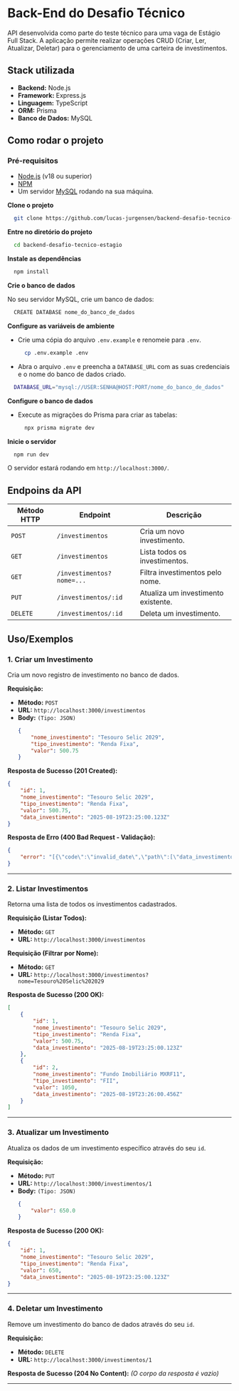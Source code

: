 # Back-End do Desafio Técnico

API desenvolvida como parte do teste técnico para uma vaga de Estágio Full Stack. A aplicação permite realizar operações CRUD (Criar, Ler, Atualizar, Deletar) para o gerenciamento de uma carteira de investimentos.

## Stack utilizada

-   **Backend:** Node.js
-   **Framework:** Express.js
-   **Linguagem:** TypeScript
-   **ORM:** Prisma
-   **Banco de Dados:** MySQL

## Como rodar o projeto

### Pré-requisitos

-   [Node.js](https://nodejs.org/en/) (v18 ou superior)
-   [NPM](https://www.npmjs.com/)
-   Um servidor [MySQL](https://www.mysql.com/) rodando na sua máquina.

**Clone o projeto**

```bash
  git clone https://github.com/lucas-jurgensen/backend-desafio-tecnico-estagio
```

**Entre no diretório do projeto**

```bash
  cd backend-desafio-tecnico-estagio
```

**Instale as dependências**

```bash
  npm install
```

**Crie o banco de dados**

No seu servidor MySQL, crie um banco de dados:

```bash
  CREATE DATABASE nome_do_banco_de_dados
```

**Configure as variáveis de ambiente**

-   Crie uma cópia do arquivo `.env.example` e renomeie para `.env`.
    ```bash
      cp .env.example .env
    ```
-   Abra o arquivo `.env` e preencha a `DATABASE_URL` com as suas credenciais e o nome do banco de dados criado.

```bash
  DATABASE_URL="mysql://USER:SENHA@HOST:PORT/nome_do_banco_de_dados"
```

**Configure o banco de dados**

-   Execute as migrações do Prisma para criar as tabelas:
    ```bash
      npx prisma migrate dev
    ```

**Inicie o servidor**

```bash
  npm run dev
```

O servidor estará rodando em `http://localhost:3000/`.

## Endpoins da API

| Método HTTP | Endpoint                  | Descrição                           |
| ----------- | ------------------------- | ----------------------------------- |
| `POST`      | `/investimentos`          | Cria um novo investimento.          |
| `GET`       | `/investimentos`          | Lista todos os investimentos.       |
| `GET`       | `/investimentos?nome=...` | Filtra investimentos pelo nome.     |
| `PUT`       | `/investimentos/:id`      | Atualiza um investimento existente. |
| `DELETE`    | `/investimentos/:id`      | Deleta um investimento.             |

## Uso/Exemplos

### 1. Criar um Investimento

Cria um novo registro de investimento no banco de dados.

**Requisição:**

-   **Método:** `POST`
-   **URL:** `http://localhost:3000/investimentos`
-   **Body:** `(Tipo: JSON)`
    ```json
    {
        "nome_investimento": "Tesouro Selic 2029",
        "tipo_investimento": "Renda Fixa",
        "valor": 500.75
    }
    ```

**Resposta de Sucesso (201 Created):**

```json
{
    "id": 1,
    "nome_investimento": "Tesouro Selic 2029",
    "tipo_investimento": "Renda Fixa",
    "valor": 500.75,
    "data_investimento": "2025-08-19T23:25:00.123Z"
}
```

**Resposta de Erro (400 Bad Request - Validação):**

```json
{
    "error": "[{\"code\":\"invalid_date\",\"path\":[\"data_investimento\"],\"message\":\"A data do investimento não pode estar no futuro\"}]"
}
```

---

### 2. Listar Investimentos

Retorna uma lista de todos os investimentos cadastrados.

**Requisição (Listar Todos):**

-   **Método:** `GET`
-   **URL:** `http://localhost:3000/investimentos`

**Requisição (Filtrar por Nome):**

-   **Método:** `GET`
-   **URL:** `http://localhost:3000/investimentos?nome=Tesouro%20Selic%202029`

**Resposta de Sucesso (200 OK):**

```json
[
    {
        "id": 1,
        "nome_investimento": "Tesouro Selic 2029",
        "tipo_investimento": "Renda Fixa",
        "valor": 500.75,
        "data_investimento": "2025-08-19T23:25:00.123Z"
    },
    {
        "id": 2,
        "nome_investimento": "Fundo Imobiliário MXRF11",
        "tipo_investimento": "FII",
        "valor": 1050,
        "data_investimento": "2025-08-19T23:26:00.456Z"
    }
]
```

---

### 3. Atualizar um Investimento

Atualiza os dados de um investimento específico através do seu `id`.

**Requisição:**

-   **Método:** `PUT`
-   **URL:** `http://localhost:3000/investimentos/1`
-   **Body:** `(Tipo: JSON)`
    ```json
    {
        "valor": 650.0
    }
    ```

**Resposta de Sucesso (200 OK):**

```json
{
    "id": 1,
    "nome_investimento": "Tesouro Selic 2029",
    "tipo_investimento": "Renda Fixa",
    "valor": 650,
    "data_investimento": "2025-08-19T23:25:00.123Z"
}
```

---

### 4. Deletar um Investimento

Remove um investimento do banco de dados através do seu `id`.

**Requisição:**

-   **Método:** `DELETE`
-   **URL:** `http://localhost:3000/investimentos/1`

**Resposta de Sucesso (204 No Content):**
_(O corpo da resposta é vazio)_

---
